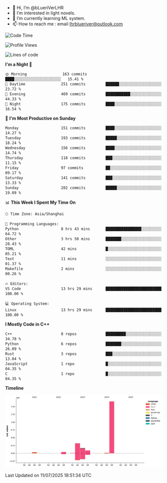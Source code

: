 - 👋 Hi, I’m @bLueriVerLHR
- 👀 I’m interested in light novels.
- 🌱 I’m currently learning ML system.
- 📫 How to reach me : email lhrblueriver@outlook.com

<!--START_SECTION:waka-->
![Code Time](http://img.shields.io/badge/Code%20Time-358%20hrs%2049%20mins-blue)

![Profile Views](http://img.shields.io/badge/Profile%20Views-0-blue)

![Lines of code](https://img.shields.io/badge/From%20Hello%20World%20I%27ve%20Written-2.3%20million%20lines%20of%20code-blue)

**I'm a Night 🦉** 

```text
🌞 Morning                163 commits         ████░░░░░░░░░░░░░░░░░░░░░   15.41 % 
🌆 Daytime                251 commits         ██████░░░░░░░░░░░░░░░░░░░   23.72 % 
🌃 Evening                469 commits         ███████████░░░░░░░░░░░░░░   44.33 % 
🌙 Night                  175 commits         ████░░░░░░░░░░░░░░░░░░░░░   16.54 % 
```
📅 **I'm Most Productive on Sunday** 

```text
Monday                   151 commits         ████░░░░░░░░░░░░░░░░░░░░░   14.27 % 
Tuesday                  193 commits         █████░░░░░░░░░░░░░░░░░░░░   18.24 % 
Wednesday                156 commits         ████░░░░░░░░░░░░░░░░░░░░░   14.74 % 
Thursday                 118 commits         ███░░░░░░░░░░░░░░░░░░░░░░   11.15 % 
Friday                   97 commits          ██░░░░░░░░░░░░░░░░░░░░░░░   09.17 % 
Saturday                 141 commits         ███░░░░░░░░░░░░░░░░░░░░░░   13.33 % 
Sunday                   202 commits         █████░░░░░░░░░░░░░░░░░░░░   19.09 % 
```


📊 **This Week I Spent My Time On** 

```text
🕑︎ Time Zone: Asia/Shanghai

💬 Programming Languages: 
Python                   8 hrs 43 mins       ████████████████░░░░░░░░░   64.72 % 
Other                    3 hrs 50 mins       ███████░░░░░░░░░░░░░░░░░░   28.43 % 
TOML                     42 mins             █░░░░░░░░░░░░░░░░░░░░░░░░   05.21 % 
Text                     11 mins             ░░░░░░░░░░░░░░░░░░░░░░░░░   01.37 % 
Makefile                 2 mins              ░░░░░░░░░░░░░░░░░░░░░░░░░   00.26 % 

🔥 Editors: 
VS Code                  13 hrs 29 mins      █████████████████████████   100.00 % 

💻 Operating System: 
Linux                    13 hrs 29 mins      █████████████████████████   100.00 % 
```

**I Mostly Code in C++** 

```text
C++                      8 repos             █████████░░░░░░░░░░░░░░░░   34.78 % 
Python                   6 repos             ███████░░░░░░░░░░░░░░░░░░   26.09 % 
Rust                     3 repos             ███░░░░░░░░░░░░░░░░░░░░░░   13.04 % 
JavaScript               1 repo              █░░░░░░░░░░░░░░░░░░░░░░░░   04.35 % 
C                        1 repo              █░░░░░░░░░░░░░░░░░░░░░░░░   04.35 % 
```



**Timeline**

![Lines of Code chart](https://raw.githubusercontent.com/bLueriVerLHR/bLueriVerLHR/main/assets/bar_graph.png)


 Last Updated on 11/07/2025 18:51:34 UTC
<!--END_SECTION:waka-->
